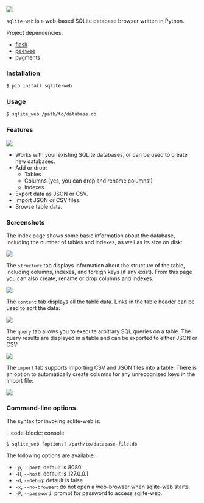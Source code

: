 ![](http://media.charlesleifer.com/blog/photos/sqlite-web.png)

`sqlite-web` is a web-based SQLite database browser written in Python.

Project dependencies:

* [flask](http://flask.pocoo.org)
* [peewee](http://docs.peewee-orm.com)
* [pygments](http://pygments.org)

### Installation

```sh
$ pip install sqlite-web
```

### Usage

```sh
$ sqlite_web /path/to/database.db
```

### Features

![](http://media.charlesleifer.com/blog/photos/p1494359468.71.gif)

* Works with your existing SQLite databases, or can be used to create new databases.
* Add or drop:
  * Tables
  * Columns (yes, you can drop and rename columns!)
  * Indexes
* Export data as JSON or CSV.
* Import JSON or CSV files.
* Browse table data.

### Screenshots

The index page shows some basic information about the database, including the number of tables and indexes, as well as its size on disk:

![](http://media.charlesleifer.com/blog/photos/s1415479324.32.png)

The `structure` tab displays information about the structure of the table, including columns, indexes, and foreign keys (if any exist). From this page you can also create, rename or drop columns and indexes.

![](http://media.charlesleifer.com/blog/photos/s1415479418.23.png)

The `content` tab displays all the table data. Links in the table header can be used to sort the data:

![](http://media.charlesleifer.com/blog/photos/s1415479502.61.png)

The `query` tab allows you to execute arbitrary SQL queries on a table. The query results are displayed in a table and can be exported to either JSON or CSV:

![](http://media.charlesleifer.com/blog/photos/s1415487149.3.png)

The `import` tab supports importing CSV and JSON files into a table. There is an option to automatically create columns for any unrecognized keys in the import file:

![](http://media.charlesleifer.com/blog/photos/s1415479625.44.png)

### Command-line options

The syntax for invoking sqlite-web is:

.. code-block:: console

    $ sqlite_web [options] /path/to/database-file.db

The following options are available:

* ``-p``, ``--port``: default is 8080
* ``-H``, ``--host``: default is 127.0.0.1
* ``-d``, ``--debug``: default is false
* ``-x``, ``--no-browser``: do not open a web-browser when sqlite-web starts.
* ``-P``, ``--password``: prompt for password to access sqlite-web.
